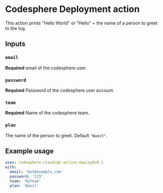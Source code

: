 # Codesphere Deployment action

This action prints "Hello World" or "Hello" + the name of a person to greet to the log.

## Inputs

### `email`

**Required** email of the codesphere user.

### `password`

**Required** Password of the codesphere user account.

### `team`

**Required** Name of the codesphere team.

### `plan`

The name of the person to greet. Default `"Boost"`.

## Example usage

```yaml
uses: codesphere-cloud/gh-action-deploy@v0.1
with:
  email: 'bot@example.com'
  password: '123'
  team: 'MyTeam'
  plan: 'Boost'
```
